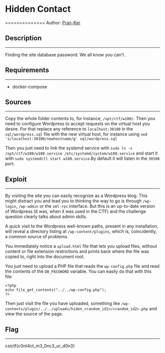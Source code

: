 # Hidden Contact
==============
Author: [Pran-Ker](https://github.com/Pran-Ker)

## Description
---------------
Finding the site database password. We all know you can't .

## Requirements
--------------

- docker-compose

## Sources
------------

Copy the whole folder contents to, for instance, `/opt/ctf/w100/`.
Then you need to configure Wordpress to accept requests on the virtual host you desire. For that replace any reference to `localhost:30100` in the `sql/wordpress.sql` file with the new virtual host, for instance using `sed 's/localhost:30100/newhostname/g' sql/wordpress.sql`

Then you just need to link the systemd service with `sudo ln -s /opt/ctf/w100/w100.service /etc/systemd/system/w100.service` and start it with `sudo systemdctl start w100.service`.By default it will listen in the `30100` port.



## Exploit
---------

By visiting the site you can easily recognize as a Wordpress blog. This might distract you and lead you to thinking the way to go is through `/wp-login`, `/wp-admin` or the `xml-rpc` interface. But this is an up-to-date version of Wordpress (it was, when it was used in the CTF) and the challenge question clearly talks about admin skills.

A quick visit to the Wordpress well-known paths, present in any installation, will reveal a directory listing at `/wp-content/plugins`, which is, coincidently, a common source of problems. 

You immediately notice a `upload.html` file that lets you upload files, without content or file extension restrictions and prints back where the file was copied to, right into the document root.

You just need to upload a PHP file that reads the `wp-config.php` file and read the contents of the `DB_PASSWORD` variable. You can easily do that with this file:

```
<?php
echo file_get_contents("../../wp-config.php");
?>
```

Then just visit the file you have uploaded, something like `/wp-contents/plugin/../../uploads/hiden_<random_id1>/<random_id2>.php` and view the source of the page.


## Flag
----

csictf{c0nt4ct_m3_0nc3_ur_d0n3}

